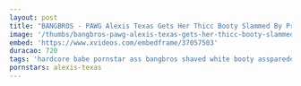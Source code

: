 ```yaml
---
layout: post
title: "BANGBROS - PAWG Alexis Texas Gets Her Thicc Booty Slammed By Preston Parker"
image: '/thumbs/bangbros-pawg-alexis-texas-gets-her-thicc-booty-slammed-by-preston-parker.jpg'
embed: 'https://www.xvideos.com/embedframe/37057503'
duracao: 720
tags: 'hardcore babe pornstar ass bangbros shaved white booty assparede small-tits pawg whooty ass-parade bang-bros ap9719'
pornstars: alexis-texas
---
```

